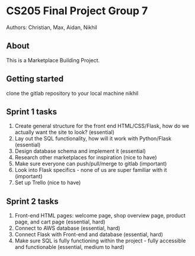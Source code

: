 # CS205 Final Project Group 7
Authors: Christian, Max, Aidan, Nikhil

## About
This is a Marketplace Building Project.

## Getting started 
clone the gitlab repository to your local machine nikhil

## Sprint 1 tasks

1. Create general structure for the front end HTML/CSS/Flask, how do we actually want the site to look? (essential)
2. Lay out the SQL functionality, how will it work with Python/Flask (essential)
3. Design database schema and implement it (essential)
4. Research other marketplaces for inspiration (nice to have)
5. Make sure everyone can push/pull/merge to gitlab (important)
6. Look into Flask specifics - none of us are super familiar with it (important)
7. Set up Trello (nice to have)

## Sprint 2 tasks

1. Front-end HTML pages: welcome page, shop overview page, product page, and cart page (essential, hard)
2. Connect to AWS database (essential, hard)
3. Connect Flask with Front-end and database (essential, hard)
4. Make sure SQL is fully functioning within the project - fully accessible and functionable (essential, medium to hard)
